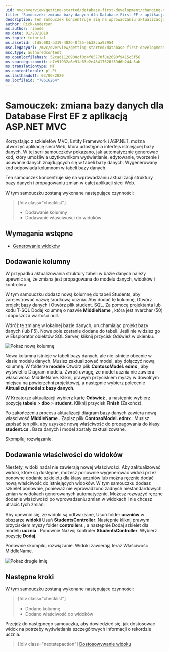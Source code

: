 ```yaml
---
uid: mvc/overview/getting-started/database-first-development/changing-the-database
title: 'Samouczek: zmiana bazy danych dla Database First EF z aplikacją ASP.NET MVC'
description: Ten samouczek koncentruje się na wprowadzaniu aktualizacji struktury bazy danych i propagowaniu zmian w całej aplikacji sieci Web.
author: Rick-Anderson
ms.author: riande
ms.date: 01/28/2019
ms.topic: tutorial
ms.assetid: cfd5c083-a319-482e-8f25-5b38caa93954
msc.legacyurl: /mvc/overview/getting-started/database-first-development/changing-the-database
msc.type: authoredcontent
ms.openlocfilehash: 52cad1120908cf0d4f85770f8e2690f9415c5f56
ms.sourcegitcommit: e7e91932a6e91a63e2e46417626f39d6b244a3ab
ms.translationtype: MT
ms.contentlocale: pl-PL
ms.lasthandoff: 03/06/2020
ms.locfileid: "78616264"
---
```

# <a name="tutorial-change-the-database-for-ef-database-first-with-aspnet-mvc-app"></a>Samouczek: zmiana bazy danych dla Database First EF z aplikacją ASP.NET MVC

Korzystając z szkieletów MVC, Entity Framework i ASP.NET, można utworzyć aplikację sieci Web, która udostępnia interfejs istniejącej bazy danych. W tej serii samouczków pokazano, jak automatycznie generować kod, który umożliwia użytkownikom wyświetlanie, edytowanie, tworzenie i usuwanie danych znajdujących się w tabeli bazy danych. Wygenerowany kod odpowiada kolumnom w tabeli bazy danych.

Ten samouczek koncentruje się na wprowadzaniu aktualizacji struktury bazy danych i propagowaniu zmian w całej aplikacji sieci Web.

W tym samouczku zostaną wykonane następujące czynności:

> [!div class="checklist"]
> * Dodawanie kolumny
> * Dodawanie właściwości do widoków

## <a name="prerequisites"></a>Wymagania wstępne

* [Generowanie widoków](generating-views.md)

## <a name="add-a-column"></a>Dodawanie kolumny

W przypadku aktualizowania struktury tabeli w bazie danych należy upewnić się, że zmiana jest propagowana do modelu danych, widoków i kontrolera.

W tym samouczku dodasz nową kolumnę do tabeli Students, aby zarejestrować nazwę środkową ucznia. Aby dodać tę kolumnę, Otwórz projekt bazy danych i Otwórz plik student. SQL. Za pomocą projektanta lub kodu T-SQL Dodaj kolumnę o nazwie **MiddleName** , która jest nvarchar (50) i dopuszcza wartości null.

Wdróż tę zmianę w lokalnej bazie danych, uruchamiając projekt bazy danych (lub F5). Nowe pole zostanie dodane do tabeli. Jeśli nie widzisz go w Eksplorator obiektów SQL Server, kliknij przycisk Odśwież w okienku.

![Pokaż nową kolumnę](changing-the-database/_static/image2.png)

Nowa kolumna istnieje w tabeli bazy danych, ale nie istnieje obecnie w klasie modelu danych. Musisz zaktualizować model, aby dołączyć nową kolumnę. W folderze **modele** Otwórz plik **ContosoModel. edmx** , aby wyświetlić Diagram modelu. Zwróć uwagę, że model ucznia nie zawiera właściwości MiddleName. Kliknij prawym przyciskiem myszy w dowolnym miejscu na powierzchni projektowej, a następnie wybierz polecenie **Aktualizuj model z bazy danych**.

W Kreatorze aktualizacji wybierz kartę **Odśwież** , a następnie wybierz pozycję **tabele** > **dbo** > **student**. Kliknij przycisk **Finish** (Zakończ).

Po zakończeniu procesu aktualizacji diagram bazy danych zawiera nową właściwość **MiddleName** . Zapisz plik **ContosoModel. edmx** . Musisz zapisać ten plik, aby uzyskać nową właściwość do propagowania do klasy **student.cs** . Baza danych i model zostały zaktualizowane.

Skompiluj rozwiązanie.

## <a name="add-the-property-to-the-views"></a>Dodawanie właściwości do widoków

Niestety, widoki nadal nie zawierają nowej właściwości. Aby zaktualizować widoki, które są dostępne, możesz ponownie wygenerować widoki przez ponowne dodanie szkieletu dla klasy uczniów lub można ręcznie dodać nową właściwość do istniejących widoków. W tym samouczku dodasz szkielet ponownie, ponieważ nie wprowadzono żadnych niestandardowych zmian w widokach generowanych automatycznie. Możesz rozważyć ręczne dodanie właściwości po wprowadzeniu zmian w widokach i nie chcesz utracić tych zmian.

Aby upewnić się, że widoki są odtwarzane, Usuń folder **uczniów** w obszarze **widoki**i Usuń **StudentsController**. Następnie kliknij prawym przyciskiem myszy folder **controllers** , a następnie Dodaj szkielet dla modelu **ucznia** . Ponownie Nazwij kontroler **StudentsController**. Wybierz pozycję **Dodaj**.

Ponownie skompiluj rozwiązanie. Widoki zawierają teraz Właściwość MiddleName.

![Pokaż drugie imię](changing-the-database/_static/image5.png)

## <a name="next-steps"></a>Następne kroki

W tym samouczku zostaną wykonane następujące czynności:

> [!div class="checklist"]
> * Dodano kolumnę
> * Dodano właściwość do widoków

Przejdź do następnego samouczka, aby dowiedzieć się, jak dostosować widok na potrzeby wyświetlania szczegółowych informacji o rekordzie ucznia.
> [!div class="nextstepaction"]
> [Dostosowywanie widoku](customizing-a-view.md)